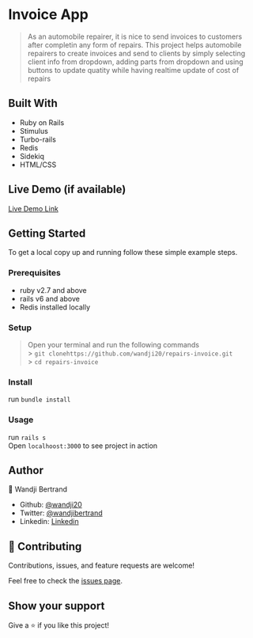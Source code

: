 # Invoice App

> As an automobile repairer, it is nice to send invoices to customers after completin any form of repairs. This project helps automobile repairers to create invoices and send to clients by simply selecting client info from dropdown, adding parts from dropdown and using buttons to update quatity while having realtime update of cost of repairs

## Built With

- Ruby on Rails
- Stimulus
- Turbo-rails
- Redis
- Sidekiq
- HTML/CSS

## Live Demo (if available)

[Live Demo Link](https://livedemo.com)

## Getting Started

To get a local copy up and running follow these simple example steps.

### Prerequisites

- ruby v2.7 and above
- rails v6 and above
- Redis installed locally

### Setup

> Open your terminal and run the following commands <br> > `git clonehttps://github.com/wandji20/repairs-invoice.git` <br> > `cd repairs-invoice` <br>

### Install

run `bundle install`

### Usage

run `rails s` <br>
Open `localhoost:3000` to see project in action

## Author

👤 Wandji Bertrand

- Github: [@wandji20](https://github.com/wandji20)
- Twitter: [@wandjibertrand](https://twitter.com/wandjibertrand)
- Linkedin: [Linkedin](https://www.linkedin.com/in/wandji-bertrand/)

## 🤝 Contributing

Contributions, issues, and feature requests are welcome!

Feel free to check the [issues page](../../issues/).

## Show your support

Give a ⭐️ if you like this project!
